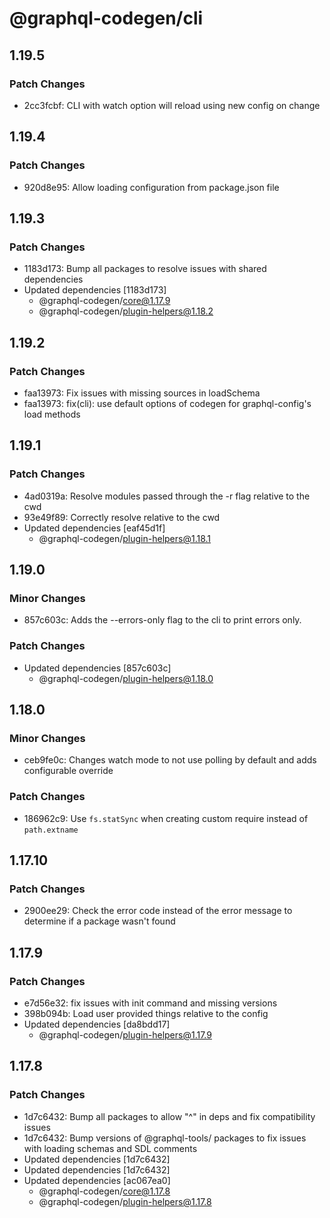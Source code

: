 # @graphql-codegen/cli

## 1.19.5

### Patch Changes

- 2cc3fcbf: CLI with watch option will reload using new config on change

## 1.19.4

### Patch Changes

- 920d8e95: Allow loading configuration from package.json file

## 1.19.3

### Patch Changes

- 1183d173: Bump all packages to resolve issues with shared dependencies
- Updated dependencies [1183d173]
  - @graphql-codegen/core@1.17.9
  - @graphql-codegen/plugin-helpers@1.18.2

## 1.19.2

### Patch Changes

- faa13973: Fix issues with missing sources in loadSchema
- faa13973: fix(cli): use default options of codegen for graphql-config's load methods

## 1.19.1

### Patch Changes

- 4ad0319a: Resolve modules passed through the -r flag relative to the cwd
- 93e49f89: Correctly resolve relative to the cwd
- Updated dependencies [eaf45d1f]
  - @graphql-codegen/plugin-helpers@1.18.1

## 1.19.0

### Minor Changes

- 857c603c: Adds the --errors-only flag to the cli to print errors only.

### Patch Changes

- Updated dependencies [857c603c]
  - @graphql-codegen/plugin-helpers@1.18.0

## 1.18.0

### Minor Changes

- ceb9fe0c: Changes watch mode to not use polling by default and adds configurable override

### Patch Changes

- 186962c9: Use `fs.statSync` when creating custom require instead of `path.extname`

## 1.17.10

### Patch Changes

- 2900ee29: Check the error code instead of the error message to determine if a package wasn't found

## 1.17.9

### Patch Changes

- e7d56e32: fix issues with init command and missing versions
- 398b094b: Load user provided things relative to the config
- Updated dependencies [da8bdd17]
  - @graphql-codegen/plugin-helpers@1.17.9

## 1.17.8

### Patch Changes

- 1d7c6432: Bump all packages to allow "^" in deps and fix compatibility issues
- 1d7c6432: Bump versions of @graphql-tools/ packages to fix issues with loading schemas and SDL comments
- Updated dependencies [1d7c6432]
- Updated dependencies [1d7c6432]
- Updated dependencies [ac067ea0]
  - @graphql-codegen/core@1.17.8
  - @graphql-codegen/plugin-helpers@1.17.8
